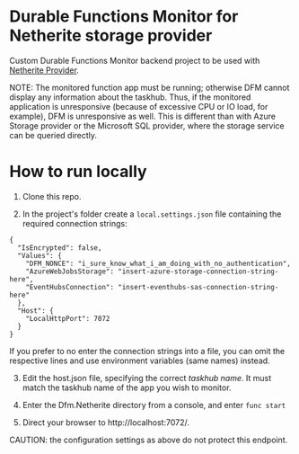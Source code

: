 # Durable Functions Monitor for Netherite storage provider

Custom Durable Functions Monitor backend project to be used with [Netherite Provider](https://microsoft.github.io/durabletask-netherite/#/).

NOTE: The monitored function app must be running; otherwise DFM cannot display any information about the taskhub. 
Thus, if the monitored application is unresponsive (because of excessive CPU or IO load, for example), DFM is unresponsive as well. 
This is different than with Azure Storage provider or the Microsoft SQL provider, where the storage service can be queried directly.

# How to run locally

1. Clone this repo.

2. In the project's folder create a `local.settings.json` file containing the required connection strings:
```
{
  "IsEncrypted": false,
  "Values": {
    "DFM_NONCE": "i_sure_know_what_i_am_doing_with_no_authentication",
    "AzureWebJobsStorage": "insert-azure-storage-connection-string-here",
    "EventHubsConnection": "insert-eventhubs-sas-connection-string-here"
  },
  "Host": {
    "LocalHttpPort": 7072
  }
}
```
If you prefer to no enter the connection strings into a file, you can omit the respective lines and use environment variables (same names) instead. 

3. Edit the host.json file, specifying the correct *taskhub name*. It must match the taskhub name of the app you wish to monitor.

4. Enter the Dfm.Netherite directory from a console, and enter `func start`

5. Direct your browser to http://localhost:7072/. 

CAUTION: the configuration settings as above do not protect this endpoint.

